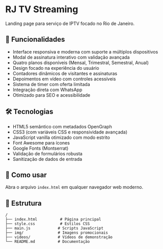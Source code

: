 # RJ TV Streaming

Landing page para serviço de IPTV focado no Rio de Janeiro.

## 🚀 Funcionalidades

- Interface responsiva e moderna com suporte a múltiplos dispositivos
- Modal de assinatura interativo com validação avançada
- Quatro planos disponíveis (Mensal, Trimestral, Semestral, Anual)
- Design focado na experiência do usuário
- Contadores dinâmicos de visitantes e assinaturas
- Depoimentos em vídeo com controles acessíveis
- Sistema de timer com oferta limitada
- Integração direta com WhatsApp
- Otimizado para SEO e acessibilidade

## 🛠️ Tecnologias

- HTML5 semântico com metadados OpenGraph
- CSS3 (com variáveis CSS e responsividade avançada)
- JavaScript vanilla otimizado com modo estrito
- Font Awesome para ícones
- Google Fonts (Montserrat)
- Validação de formulários robusta
- Sanitização de dados de entrada

## 📱 Como usar

Abra o arquivo `index.html` em qualquer navegador web moderno.

## 📂 Estrutura

```
/
├── index.html          # Página principal
├── style.css           # Estilos CSS
├── main.js            # Scripts JavaScript
├── img/               # Imagens promocionais
├── videos/            # Vídeos de demonstração
└── README.md          # Documentação
```